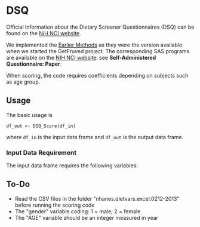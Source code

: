 # DSQ

Official information about the Dietary Screener Questionnaires (DSQ) can be found on the [NIH NCI website](https://epi.grants.cancer.gov/nhanes/dietscreen/).

We implemented the [Earlier Methods](https://epi.grants.cancer.gov/nhanes/dietscreen/scoring/earlier/) as they were the version available when we started the GetFruved project. The corresponding SAS programs are available on the [NIH NCI website](https://epi.grants.cancer.gov/nhanes/dietscreen/programs.html): see **Self-Administered Questionnaire: Paper**.

When scoring, the code requires coefficients depending on subjects such as age group. 

## Usage

The basic usage is 

```
df_out <- DSQ_Score(df_in)
```

where `df_in` is the input data frame and `df_out` is the output data frame.

### Input Data Requirement

The input data frame requires the following variables:



## To-Do

* Read the CSV files in the folder "nhanes.dietvars.excel.0212-2013" before running the scoring code
* The "gender" variable coding: 1 = male; 2 = female
* The "AGE" variable should be an integer measured in year
